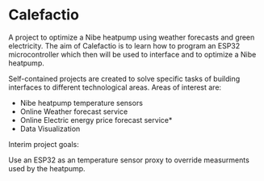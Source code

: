 # Calefactio
A project to optimize a Nibe heatpump using weather forecasts and green electricity.
The aim of Calefactio is to learn how to program an ESP32 microcontroller which then will be used to interface and to optimize a Nibe heatpump.

Self-contained projects are created to solve specific tasks of building interfaces to different technological areas. Areas of interest are:

* Nibe heatpump temperature sensors
* Online Weather forecast service
* Online Electric energy price forecast service* 
* Data Visualization


Interim project goals:

Use an ESP32 as an temperature sensor proxy to override measurments used by the heatpump.
